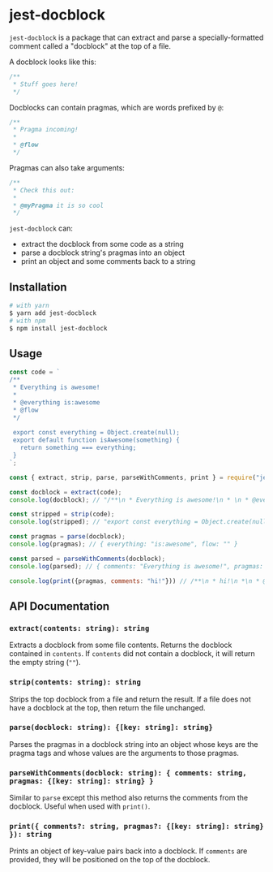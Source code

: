 # jest-docblock

`jest-docblock` is a package that can extract and parse a specially-formatted comment called a "docblock" at the top of a file.

A docblock looks like this:
```js
/**
 * Stuff goes here!
 */
```

Docblocks can contain pragmas, which are words prefixed by `@`:
```js
/**
 * Pragma incoming!
 *
 * @flow
 */
```

Pragmas can also take arguments:
```js
/**
 * Check this out:
 *
 * @myPragma it is so cool
 */
```

`jest-docblock` can:
* extract the docblock from some code as a string
* parse a docblock string's pragmas into an object
* print an object and some comments back to a string

## Installation
```sh
# with yarn
$ yarn add jest-docblock
# with npm
$ npm install jest-docblock
```

## Usage

```js
const code = `
/**
 * Everything is awesome!
 *
 * @everything is:awesome
 * @flow
 */
 
 export const everything = Object.create(null);
 export default function isAwesome(something) {
   return something === everything;
 }
`;

const { extract, strip, parse, parseWithComments, print } = require("jest-docblock");

const docblock = extract(code);
console.log(docblock); // "/**\n * Everything is awesome!\n * \n * @everything is:awesome\n * @flow\n */"

const stripped = strip(code);
console.log(stripped); // "export const everything = Object.create(null);\n export default function isAwesome(something) {\n return something === everything;\n }"

const pragmas = parse(docblock);
console.log(pragmas); // { everything: "is:awesome", flow: "" }

const parsed = parseWithComments(docblock);
console.log(parsed); // { comments: "Everything is awesome!", pragmas: { everything: "is:awesome", flow: "" } }

console.log(print({pragmas, comments: "hi!"})) // /**\n * hi!\n *\n * @everything is:awesome\n * @flow\n */;
```

## API Documentation

### `extract(contents: string): string`
Extracts a docblock from some file contents. Returns the docblock contained in `contents`. If `contents` did not contain a docblock, it will return the empty string (`""`).

### `strip(contents: string): string`
Strips the top docblock from a file and return the result. If a file does not have a docblock at the top, then return the file unchanged.

### `parse(docblock: string): {[key: string]: string}`
Parses the pragmas in a docblock string into an object whose keys are the pragma tags and whose values are the arguments to those pragmas.

### `parseWithComments(docblock: string): { comments: string, pragmas: {[key: string]: string} }`
Similar to `parse` except this method also returns the comments from the docblock. Useful when used with `print()`.

### `print({ comments?: string, pragmas?: {[key: string]: string} }): string`
Prints an object of key-value pairs back into a docblock. If `comments` are provided, they will be positioned on the top of the docblock.
